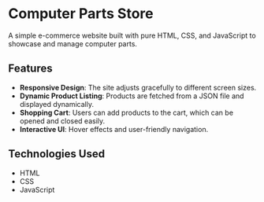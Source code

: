 # Computer Parts Store

A simple e-commerce website built with pure HTML, CSS, and JavaScript to showcase and manage computer parts.

## Features

- **Responsive Design**: The site adjusts gracefully to different screen sizes.
- **Dynamic Product Listing**: Products are fetched from a JSON file and displayed dynamically.
- **Shopping Cart**: Users can add products to the cart, which can be opened and closed easily.
- **Interactive UI**: Hover effects and user-friendly navigation.

## Technologies Used

- HTML
- CSS
- JavaScript
